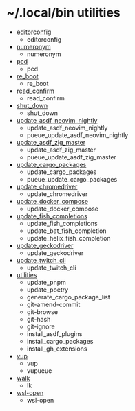 # ~/.local/bin utilities

- [editorconfig](https://github.com/mimikun/editorconfig)
    - editorconfig
- [numeronym](https://github.com/mimikun/numeronym)
    - numeronym
- [pcd](https://github.com/mimikun/pcd)
    - pcd
- [re_boot](https://github.com/mimikun/re_boot)
    - re_boot
- [read_confirm](https://github.com/mimikun/read_confirm)
    - read_confirm
- [shut_down](https://github.com/mimikun/shut_down)
    - shut_down
- [update_asdf_neovim_nightly](https://github.com/mimikun/update_asdf_neovim_nightly)
    - update_asdf_neovim_nightly
    - pueue_update_asdf_neovim_nightly
- [update_asdf_zig_master](https://github.com/mimikun/update_asdf_zig_master)
    - update_asdf_zig_master
    - pueue_update_asdf_zig_master
- [update_cargo_packages](https://github.com/mimikun/update_cargo_packages)
    - update_cargo_packages
    - pueue_update_cargo_packages
- [update_chromedriver](https://github.com/mimikun/)
    - update_chromedriver
- [update_docker_compose](https://github.com/mimikun/update_docker_compose)
    - update_docker_compose
- [update_fish_completions](https://github.com/mimikun/update_fish_completions)
    - update_fish_completions
    - update_bat_fish_completion
    - update_helix_fish_completion
- [update_geckodriver](https://github.com/mimikun/update_geckodriver)
    - update_geckodriver
- [update_twitch_cli](https://github.com/mimikun/update_twitch_cli)
    - update_twitch_cli
- [utilities](https://github.com/mimikun/utilities)
    - update_pnpm
    - update_poetry
    - generate_cargo_package_list
    - git-amend-commit
    - git-browse
    - git-hash
    - git-ignore
    - install_asdf_plugins
    - install_cargo_packages
    - install_gh_extensions
- [vup](https://github.com/mimikun/vup)
    - vup
    - vupueue
- [walk](https://github.com/antonmedv/walk)
    - lk
- [wsl-open](https://gitlab.com/4U6U57/wsl-open)
    - wsl-open
